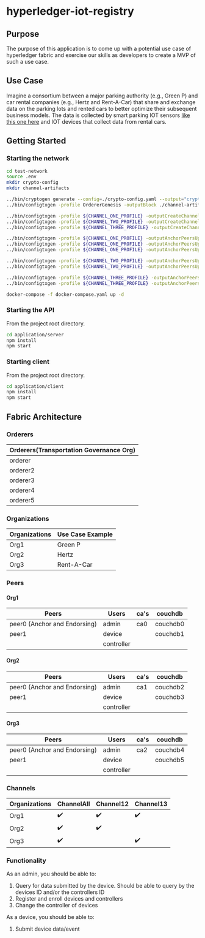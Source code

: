 # hyperledger-iot-registry

## Purpose

The purpose of this application is to come up with a potential use case of hyperledger fabric and exercise our skills as developers to create a MVP of such a use case.

## Use Case

Imagine a consortium between a major parking authority (e.g., Green P) and car rental companies (e.g., Hertz and Rent-A-Car) that share and exchange data on the parking lots and rented cars to better optimize their subsequent business models. The data is collected by smart parking IOT sensors [like this one here](https://www.bosch-connectivity.com/products/connected-mobility/parking-lot-sensor/) and IOT devices that collect data from rental cars.

## Getting Started

### Starting the network
```sh
cd test-network
source .env
mkdir crypto-config
mkdir channel-artifacts

../bin/cryptogen generate --config=./crypto-config.yaml --output="crypto-config"
../bin/configtxgen -profile OrdererGenesis -outputBlock ./channel-artifacts/genesis.block

../bin/configtxgen -profile ${CHANNEL_ONE_PROFILE} -outputCreateChannelTx ./channel-artifacts/${CHANNEL_ONE_NAME}.tx -channelID $CHANNEL_ONE_NAME
../bin/configtxgen -profile ${CHANNEL_TWO_PROFILE} -outputCreateChannelTx ./channel-artifacts/${CHANNEL_TWO_NAME}.tx -channelID $CHANNEL_TWO_NAME
../bin/configtxgen -profile ${CHANNEL_THREE_PROFILE} -outputCreateChannelTx ./channel-artifacts/${CHANNEL_THREE_NAME}.tx -channelID $CHANNEL_THREE_NAME

../bin/configtxgen -profile ${CHANNEL_ONE_PROFILE} -outputAnchorPeersUpdate ./channel-artifacts/Org1MSPanchors_${CHANNEL_ONE_NAME}.tx -channelID $CHANNEL_ONE_NAME -asOrg Org1MSP
../bin/configtxgen -profile ${CHANNEL_ONE_PROFILE} -outputAnchorPeersUpdate ./channel-artifacts/Org2MSPanchors_${CHANNEL_ONE_NAME}.tx -channelID $CHANNEL_ONE_NAME -asOrg Org2MSP
../bin/configtxgen -profile ${CHANNEL_ONE_PROFILE} -outputAnchorPeersUpdate ./channel-artifacts/Org3MSPanchors_${CHANNEL_ONE_NAME}.tx -channelID $CHANNEL_ONE_NAME -asOrg Org3MSP

../bin/configtxgen -profile ${CHANNEL_TWO_PROFILE} -outputAnchorPeersUpdate ./channel-artifacts/Org1MSPanchors_${CHANNEL_TWO_NAME}.tx -channelID $CHANNEL_TWO_NAME -asOrg Org1MSP
../bin/configtxgen -profile ${CHANNEL_TWO_PROFILE} -outputAnchorPeersUpdate ./channel-artifacts/Org2MSPanchors_${CHANNEL_TWO_NAME}.tx -channelID $CHANNEL_TWO_NAME -asOrg Org2MSP

../bin/configtxgen -profile ${CHANNEL_THREE_PROFILE} -outputAnchorPeersUpdate ./channel-artifacts/Org1MSPanchors_${CHANNEL_THREE_NAME}.tx -channelID $CHANNEL_THREE_NAME -asOrg Org1MSP
../bin/configtxgen -profile ${CHANNEL_THREE_PROFILE} -outputAnchorPeersUpdate ./channel-artifacts/Org3MSPanchors_${CHANNEL_THREE_NAME}.tx -channelID $CHANNEL_THREE_NAME -asOrg Org3MSP

docker-compose -f docker-compose.yaml up -d
```

### Starting the API

From the project root directory.
```sh
cd application/server
npm install
npm start
```

### Starting client

From the project root directory.
```sh
cd application/client
npm install
npm start
```

## Fabric Architecture

### Orderers

| Orderers(Transportation Governance Org) |
|-----------------------------------------|
| orderer                                 |
| orderer2                                |
| orderer3                                |
| orderer4                                |
| orderer5                                |

### Organizations

| Organizations | Use Case Example |
|---------------|------------------|
| Org1          | Green P          |
| Org2          | Hertz            |
| Org3          | Rent-A-Car       |

### Peers

#### Org1

| Peers                        | Users      | ca's | couchdb  |
|------------------------------|------------|------|----------|
| peer0 (Anchor and Endorsing) | admin      | ca0  | couchdb0 |
| peer1                        | device     |      | couchdb1 |
|                              | controller |      |          |

#### Org2

| Peers                        | Users      | ca's | couchdb  |
|------------------------------|------------|------|----------|
| peer0 (Anchor and Endorsing) | admin      | ca1  | couchdb2 |
| peer1                        | device     |      | couchdb3 |
|                              | controller |      |          |

#### Org3

| Peers                        | Users      | ca's | couchdb  |
|------------------------------|------------|------|----------|
| peer0 (Anchor and Endorsing) | admin      | ca2  | couchdb4 |
| peer1                        | device     |      | couchdb5 |
|                              | controller |      |          |

### Channels

| Organizations | ChannelAll         | Channel12          | Channel13          |
|----------|--------------------|--------------------|--------------------|
| Org1     | :heavy_check_mark: | :heavy_check_mark: | :heavy_check_mark: |
| Org2     | :heavy_check_mark: | :heavy_check_mark: |                    |
| Org3     | :heavy_check_mark: |                    | :heavy_check_mark: |

### Functionality

As an admin, you should be able to:

1. Query for data submitted by the device. Should be able to query by the devices ID and/or the controllers ID
2. Register and enroll devices and controllers
3. Change the controller of devices

As a device, you should be able to:

1. Submit device data/event